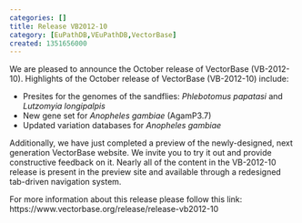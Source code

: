 ```yaml
---
categories: []
title: Release VB2012-10
category: [EuPathDB,VEuPathDB,VectorBase]
created: 1351656000
---
```

<p>We are pleased to announce the October release of VectorBase (VB-2012-10). Highlights of the October release of VectorBase (VB-2012-10) include:</p>
<ul>
<li>Presites for the genomes of the sandflies: <i>Phlebotomus papatasi</i> and <i>Lutzomyia longipalpis</i></li>
<li>New gene set for <i>Anopheles gambiae</i> (AgamP3.7)</li>
<li>Updated variation databases for <i>Anopheles gambiae</i></li>
</ul>

<p>Additionally, we have just completed a preview of the newly-designed, next generation VectorBase website. We invite you to try it out and provide constructive feedback on it. Nearly all of the content in the VB-2012-10 release is present in the preview site and available through a redesigned tab-driven navigation system. </p>

<p>For more information about this release please follow this link: https://www.vectorbase.org/release/release-vb2012-10</p>
